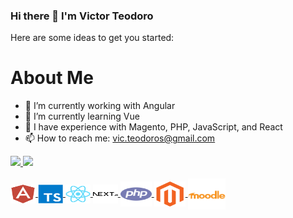 ### Hi there 👋 I'm Victor Teodoro

Here are some ideas to get you started:

# About Me

- 🔭 I’m currently working with Angular
- 🌱 I’m currently learning Vue
- 💼 I have experience with Magento, PHP, JavaScript, and React
- 📫 How to reach me: vic.teodoros@gmail.com


<div>
  <a href="https://github.com/victeo">
  <img height="180em" src="https://github-readme-stats.vercel.app/api?username=victeo&show_icons=true&theme=dracula&include_all_commits=true&count_private=tru"/>
  <img height="180em" src="https://github-readme-stats.vercel.app/api/top-langs/?username=victeo&layout=compact&langs_count=7&theme=dracula"/>
</div>

<div style="display: inline_block"><br>
    <img align="center" alt="Rafa-CSS" height="30" width="40"
         src="https://raw.githubusercontent.com/devicons/devicon/9f4f5cdb393299a81125eb5127929ea7bfe42889/icons/angularjs/angularjs-plain.svg">
   <img align="center" alt="Rafa-Ts" height="30" width="40"
         src="https://raw.githubusercontent.com/devicons/devicon/master/icons/typescript/typescript-plain.svg">
      <img align="center" alt="Rafa-React" height="30" width="40"
         src="https://raw.githubusercontent.com/devicons/devicon/master/icons/react/react-original.svg">
    <img align="center" alt="Rafa-React" height="30" width="40"
         src="https://raw.githubusercontent.com/devicons/devicon/9f4f5cdb393299a81125eb5127929ea7bfe42889/icons/nextjs/nextjs-original-wordmark.svg">
    <img align="center" alt="Rafa-Js" height="40" width="50"
         src="https://raw.githubusercontent.com/devicons/devicon/master/icons/php/php-plain.svg">
    <img align="center" alt="Rafa-Js" height="40" width="50"
         src="https://raw.githubusercontent.com/devicons/devicon/master/icons/magento/magento-original.svg">
    <img align="center" alt="Rafa-CSS" height="50" width="60"
         src="https://raw.githubusercontent.com/devicons/devicon/9f4f5cdb393299a81125eb5127929ea7bfe42889/icons/moodle/moodle-plain-wordmark.svg">
   

  

</div>

